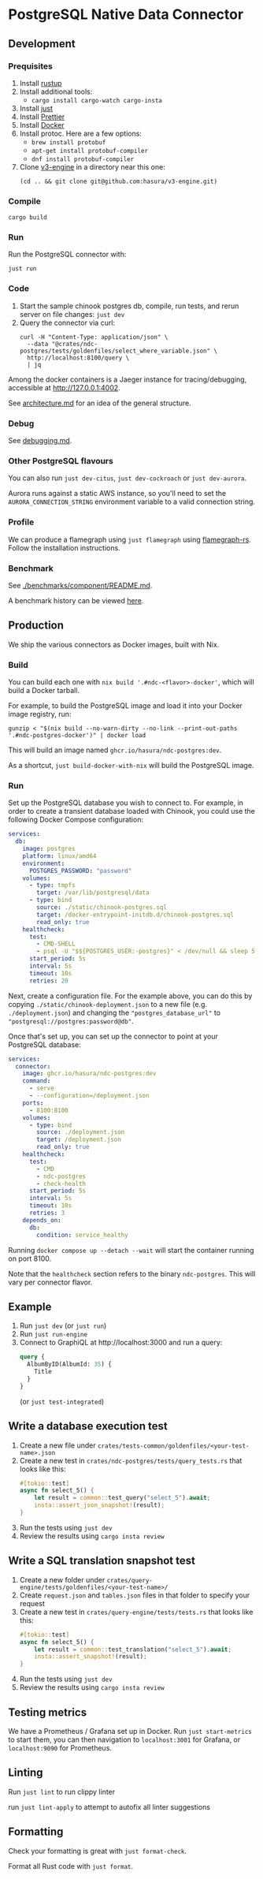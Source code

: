 # PostgreSQL Native Data Connector

## Development

### Prequisites

1. Install [rustup](https://www.rust-lang.org/tools/install)
2. Install additional tools:
   - `cargo install cargo-watch cargo-insta`
3. Install [just](https://github.com/casey/just)
4. Install [Prettier](https://prettier.io/)
5. Install [Docker](https://www.docker.com/)
6. Install protoc. Here are a few options:
   - `brew install protobuf`
   - `apt-get install protobuf-compiler`
   - `dnf install protobuf-compiler`
7. Clone [v3-engine](https://github.com/hasura/v3-engine) in a directory near this one:
   ```
   (cd .. && git clone git@github.com:hasura/v3-engine.git)
   ```

### Compile

```
cargo build
```

### Run

Run the PostgreSQL connector with:

```
just run
```

### Code

1. Start the sample chinook postgres db, compile, run tests, and rerun server on file changes: `just dev`
2. Query the connector via curl:
   ```
   curl -H "Content-Type: application/json" \
     --data "@crates/ndc-postgres/tests/goldenfiles/select_where_variable.json" \
     http://localhost:8100/query \
     | jq
   ```

Among the docker containers is a Jaeger instance for tracing/debugging, accessible at http://127.0.0.1:4002.

See [architecture.md](./architecture.md) for an idea of the general structure.

### Debug

See [debugging.md](./debugging.md).

### Other PostgreSQL flavours

You can also run `just dev-citus`, `just dev-cockroach` or `just dev-aurora`.

Aurora runs against a static AWS instance, so you'll need to set the `AURORA_CONNECTION_STRING` environment variable
to a valid connection string.

### Profile

We can produce a flamegraph using `just flamegraph` using [flamegraph-rs](https://github.com/flamegraph-rs/flamegraph). Follow the installation instructions.

### Benchmark

See [./benchmarks/component/README.md](./benchmarks/component/README.md).

A benchmark history can be viewed [here](https://hasura.github.io/postgres-ndc/dev/bench).

## Production

We ship the various connectors as Docker images, built with Nix.

### Build

You can build each one with `nix build '.#ndc-<flavor>-docker'`, which will build a Docker tarball.

For example, to build the PostgreSQL image and load it into your Docker image registry, run:

```
gunzip < "$(nix build --no-warn-dirty --no-link --print-out-paths '.#ndc-postgres-docker')" | docker load
```

This will build an image named `ghcr.io/hasura/ndc-postgres:dev`.

As a shortcut, `just build-docker-with-nix` will build the PostgreSQL image.

### Run

Set up the PostgreSQL database you wish to connect to. For example, in order to create a transient database loaded with
Chinook, you could use the following Docker Compose configuration:

```yaml
services:
  db:
    image: postgres
    platform: linux/amd64
    environment:
      POSTGRES_PASSWORD: "password"
    volumes:
      - type: tmpfs
        target: /var/lib/postgresql/data
      - type: bind
        source: ./static/chinook-postgres.sql
        target: /docker-entrypoint-initdb.d/chinook-postgres.sql
        read_only: true
    healthcheck:
      test:
        - CMD-SHELL
        - psql -U "$${POSTGRES_USER:-postgres}" < /dev/null && sleep 5 && psql -U "$${POSTGRES_USER:-postgres}" < /dev/null
      start_period: 5s
      interval: 5s
      timeout: 10s
      retries: 20
```

Next, create a configuration file. For the example above, you can do this by copying `./static/chinook-deployment.json`
to a new file (e.g. `./deployment.json`) and changing the `"postgres_database_url"` to
`"postgresql://postgres:password@db"`.

Once that's set up, you can set up the connector to point at your PostgreSQL database:

```yaml
services:
  connector:
    image: ghcr.io/hasura/ndc-postgres:dev
    command:
      - serve
      - --configuration=/deployment.json
    ports:
      - 8100:8100
    volumes:
      - type: bind
        source: ./deployment.json
        target: /deployment.json
        read_only: true
    healthcheck:
      test:
        - CMD
        - ndc-postgres
        - check-health
      start_period: 5s
      interval: 5s
      timeout: 10s
      retries: 3
    depends_on:
      db:
        condition: service_healthy
```

Running `docker compose up --detach --wait` will start the container running on port 8100.

Note that the `healthcheck` section refers to the binary `ndc-postgres`. This will vary per connector flavor.

## Example

1. Run `just dev` (or `just run`)
2. Run `just run-engine`
3. Connect to GraphiQL at http://localhost:3000 and run a query:
   ```graphql
   query {
     AlbumByID(AlbumId: 35) {
       Title
     }
   }
   ```
   (or `just test-integrated`)

## Write a database execution test

1. Create a new file under `crates/tests-common/goldenfiles/<your-test-name>.json`
2. Create a new test in `crates/ndc-postgres/tests/query_tests.rs` that looks like this:
   ```rs
   #[tokio::test]
   async fn select_5() {
       let result = common::test_query("select_5").await;
       insta::assert_json_snapshot!(result);
   }
   ```
3. Run the tests using `just dev`
4. Review the results using `cargo insta review`

## Write a SQL translation snapshot test

1. Create a new folder under `crates/query-engine/tests/goldenfiles/<your-test-name>/`
2. Create `request.json` and `tables.json` files in that folder to specify your
   request
3. Create a new test in `crates/query-engine/tests/tests.rs` that looks like this:
   ```rs
   #[tokio::test]
   async fn select_5() {
       let result = common::test_translation("select_5").await;
       insta::assert_snapshot!(result);
   }
   ```
4. Run the tests using `just dev`
5. Review the results using `cargo insta review`

## Testing metrics

We have a Prometheus / Grafana set up in Docker. Run `just start-metrics` to
start them, you can then navigation to `localhost:3001` for Grafana, or
`localhost:9090` for Prometheus.

## Linting

Run `just lint` to run clippy linter

run `just lint-apply` to attempt to autofix all linter suggestions

## Formatting

Check your formatting is great with `just format-check`.

Format all Rust code with `just format`.
